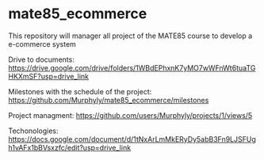 # mate85_ecommerce
This repository will manager all project of the MATE85 course to develop a e-commerce system 

Drive to documents:
https://drive.google.com/drive/folders/1WBdEPhxnK7yMO7wWFnWt6tuaTGHKXmSF?usp=drive_link

Milestones with the schedule of the project:
https://github.com/Murphyly/mate85_ecommerce/milestones

Project managment:
https://github.com/users/Murphyly/projects/1/views/5

Techonologies:
https://docs.google.com/document/d/1tNxArLmMkERyDy5abB3Fn9LJSFUgh1vAFx1bBVsxzfc/edit?usp=drive_link
